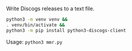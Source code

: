 Write Discogs releases to a text file.

```bash
python3 -m venv venv &&
. venv/bin/activate &&
python3 -m pip install python3-discogs-client
```

Usage: `python3 mmr.py`
